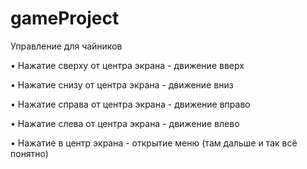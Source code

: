 # gameProject
Управление для чайников

• Нажатие сверху от центра экрана - движение вверх

• Нажатие снизу от центра экрана - движение вниз

• Нажатие справа от центра экрана - движение вправо

• Нажатие слева от центра экрана - движение влево

• Нажатие в центр экрана - открытие меню (там дальше и так всё понятно)

